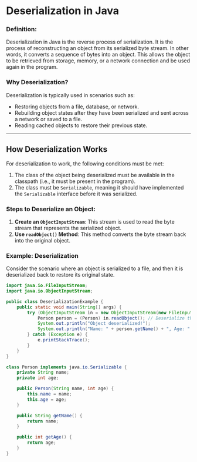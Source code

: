 # Deserialization in Java

### Definition:
Deserialization in Java is the reverse process of serialization. It is the process of reconstructing an object from its serialized byte stream. In other words, it converts a sequence of bytes into an object. This allows the object to be retrieved from storage, memory, or a network connection and be used again in the program.

### Why Deserialization?
Deserialization is typically used in scenarios such as:
- Restoring objects from a file, database, or network.
- Rebuilding object states after they have been serialized and sent across a network or saved to a file.
- Reading cached objects to restore their previous state.

---

## How Deserialization Works
For deserialization to work, the following conditions must be met:
1. The class of the object being deserialized must be available in the classpath (i.e., it must be present in the program).
2. The class must be `Serializable`, meaning it should have implemented the `Serializable` interface before it was serialized.

### Steps to Deserialize an Object:
1. **Create an `ObjectInputStream`**: This stream is used to read the byte stream that represents the serialized object.
2. **Use `readObject()` Method**: This method converts the byte stream back into the original object.

### Example: Deserialization

Consider the scenario where an object is serialized to a file, and then it is deserialized back to restore its original state.

```java
import java.io.FileInputStream;
import java.io.ObjectInputStream;

public class DeserializationExample {
    public static void main(String[] args) {
        try (ObjectInputStream in = new ObjectInputStream(new FileInputStream("person.ser"))) {
            Person person = (Person) in.readObject(); // Deserialize the object
            System.out.println("Object deserialized!");
            System.out.println("Name: " + person.getName() + ", Age: " + person.getAge());
        } catch (Exception e) {
            e.printStackTrace();
        }
    }
}

class Person implements java.io.Serializable {
    private String name;
    private int age;

    public Person(String name, int age) {
        this.name = name;
        this.age = age;
    }

    public String getName() {
        return name;
    }

    public int getAge() {
        return age;
    }
}
